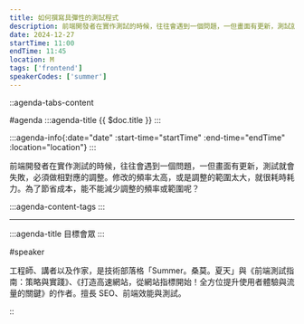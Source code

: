 ```yaml
---
title: 如何撰寫具彈性的測試程式
description: 前端開發者在實作測試的時候，往往會遇到一個問題，一但畫面有更新，測試就會失敗，必須做相對應的調整。修改的頻率太高，或是調整的範圍太大，就很耗時耗力。為了節省成本，能不能減少調整的頻率或範圍呢？
date: 2024-12-27
startTime: 11:00
endTime: 11:45
location: M
tags: ['frontend']
speakerCodes: ['summer']
---
```


::agenda-tabs-content
<!--議程資訊-->
#agenda
:::agenda-title
{{ $doc.title }}
:::

:::agenda-info{:date="date" :start-time="startTime" :end-time="endTime" :location="location"}
:::

<!--議程資訊(內容)-->
前端開發者在實作測試的時候，往往會遇到一個問題，一但畫面有更新，測試就會失敗，必須做相對應的調整。修改的頻率太高，或是調整的範圍太大，就很耗時耗力。為了節省成本，能不能減少調整的頻率或範圍呢？

:::agenda-content-tags
:::

---

:::agenda-title
目標會眾
:::

<!--目標會眾(內容)-->

<!--講者介紹-->
#speaker
<!--講者介紹(內容)-->
工程師、講者以及作家，是技術部落格「Summer。桑莫。夏天」與《前端測試指南：策略與實踐》、《打造高速網站，從網站指標開始！全方位提升使用者體驗與流量的關鍵》的作者。擅長 SEO、前端效能與測試。

::
